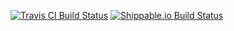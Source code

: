 [![Travis CI Build Status](https://travis-ci.org/mukel/RegularExpressions.svg)](https://travis-ci.org/mukel/RegularExpressions)
[![Shippable.io Build Status](https://api.shippable.com/projects/55b5094e02003a0c00d32ec6/badge/master)](https://app.shippable.com/projects/55b501cbedd7f2c05284f5b3)